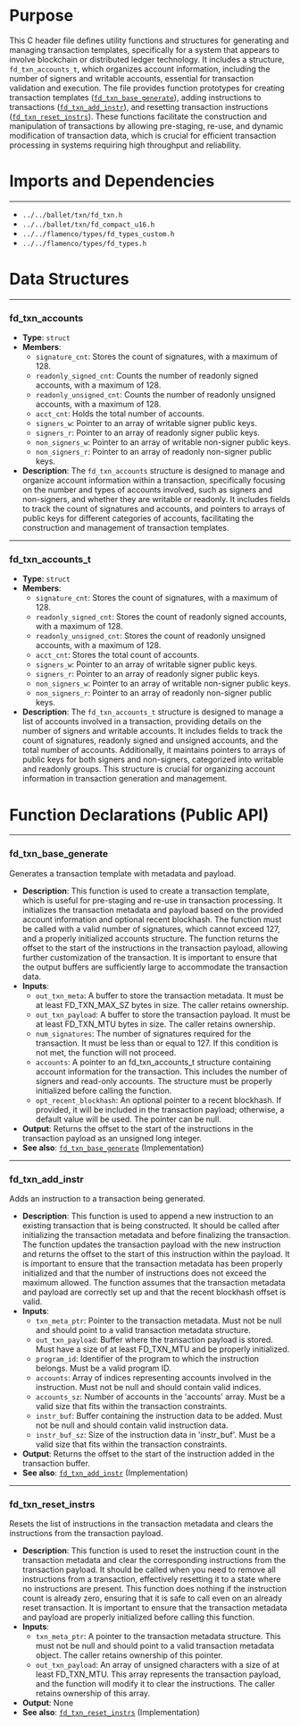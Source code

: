 # Purpose
This C header file defines utility functions and structures for generating and managing transaction templates, specifically for a system that appears to involve blockchain or distributed ledger technology. It includes a structure, `fd_txn_accounts_t`, which organizes account information, including the number of signers and writable accounts, essential for transaction validation and execution. The file provides function prototypes for creating transaction templates ([`fd_txn_base_generate`](#fd_txn_base_generate)), adding instructions to transactions ([`fd_txn_add_instr`](#fd_txn_add_instr)), and resetting transaction instructions ([`fd_txn_reset_instrs`](#fd_txn_reset_instrs)). These functions facilitate the construction and manipulation of transactions by allowing pre-staging, re-use, and dynamic modification of transaction data, which is crucial for efficient transaction processing in systems requiring high throughput and reliability.
# Imports and Dependencies

---
- `../../ballet/txn/fd_txn.h`
- `../../ballet/txn/fd_compact_u16.h`
- `../../flamenco/types/fd_types_custom.h`
- `../../flamenco/types/fd_types.h`


# Data Structures

---
### fd\_txn\_accounts
- **Type**: `struct`
- **Members**:
    - `signature_cnt`: Stores the count of signatures, with a maximum of 128.
    - `readonly_signed_cnt`: Counts the number of readonly signed accounts, with a maximum of 128.
    - `readonly_unsigned_cnt`: Counts the number of readonly unsigned accounts, with a maximum of 128.
    - `acct_cnt`: Holds the total number of accounts.
    - `signers_w`: Pointer to an array of writable signer public keys.
    - `signers_r`: Pointer to an array of readonly signer public keys.
    - `non_signers_w`: Pointer to an array of writable non-signer public keys.
    - `non_signers_r`: Pointer to an array of readonly non-signer public keys.
- **Description**: The `fd_txn_accounts` structure is designed to manage and organize account information within a transaction, specifically focusing on the number and types of accounts involved, such as signers and non-signers, and whether they are writable or readonly. It includes fields to track the count of signatures and accounts, and pointers to arrays of public keys for different categories of accounts, facilitating the construction and management of transaction templates.


---
### fd\_txn\_accounts\_t
- **Type**: `struct`
- **Members**:
    - `signature_cnt`: Stores the count of signatures, with a maximum of 128.
    - `readonly_signed_cnt`: Stores the count of readonly signed accounts, with a maximum of 128.
    - `readonly_unsigned_cnt`: Stores the count of readonly unsigned accounts, with a maximum of 128.
    - `acct_cnt`: Stores the total count of accounts.
    - `signers_w`: Pointer to an array of writable signer public keys.
    - `signers_r`: Pointer to an array of readonly signer public keys.
    - `non_signers_w`: Pointer to an array of writable non-signer public keys.
    - `non_signers_r`: Pointer to an array of readonly non-signer public keys.
- **Description**: The `fd_txn_accounts_t` structure is designed to manage a list of accounts involved in a transaction, providing details on the number of signers and writable accounts. It includes fields to track the count of signatures, readonly signed and unsigned accounts, and the total number of accounts. Additionally, it maintains pointers to arrays of public keys for both signers and non-signers, categorized into writable and readonly groups. This structure is crucial for organizing account information in transaction generation and management.


# Function Declarations (Public API)

---
### fd\_txn\_base\_generate<!-- {{#callable_declaration:fd_txn_base_generate}} -->
Generates a transaction template with metadata and payload.
- **Description**: This function is used to create a transaction template, which is useful for pre-staging and re-use in transaction processing. It initializes the transaction metadata and payload based on the provided account information and optional recent blockhash. The function must be called with a valid number of signatures, which cannot exceed 127, and a properly initialized accounts structure. The function returns the offset to the start of the instructions in the transaction payload, allowing further customization of the transaction. It is important to ensure that the output buffers are sufficiently large to accommodate the transaction data.
- **Inputs**:
    - `out_txn_meta`: A buffer to store the transaction metadata. It must be at least FD_TXN_MAX_SZ bytes in size. The caller retains ownership.
    - `out_txn_payload`: A buffer to store the transaction payload. It must be at least FD_TXN_MTU bytes in size. The caller retains ownership.
    - `num_signatures`: The number of signatures required for the transaction. It must be less than or equal to 127. If this condition is not met, the function will not proceed.
    - `accounts`: A pointer to an fd_txn_accounts_t structure containing account information for the transaction. This includes the number of signers and read-only accounts. The structure must be properly initialized before calling the function.
    - `opt_recent_blockhash`: An optional pointer to a recent blockhash. If provided, it will be included in the transaction payload; otherwise, a default value will be used. The pointer can be null.
- **Output**: Returns the offset to the start of the instructions in the transaction payload as an unsigned long integer.
- **See also**: [`fd_txn_base_generate`](fd_txn_generate.c.driver.md#fd_txn_base_generate)  (Implementation)


---
### fd\_txn\_add\_instr<!-- {{#callable_declaration:fd_txn_add_instr}} -->
Adds an instruction to a transaction being generated.
- **Description**: This function is used to append a new instruction to an existing transaction that is being constructed. It should be called after initializing the transaction metadata and before finalizing the transaction. The function updates the transaction payload with the new instruction and returns the offset to the start of this instruction within the payload. It is important to ensure that the transaction metadata has been properly initialized and that the number of instructions does not exceed the maximum allowed. The function assumes that the transaction metadata and payload are correctly set up and that the recent blockhash offset is valid.
- **Inputs**:
    - `txn_meta_ptr`: Pointer to the transaction metadata. Must not be null and should point to a valid transaction metadata structure.
    - `out_txn_payload`: Buffer where the transaction payload is stored. Must have a size of at least FD_TXN_MTU and be properly initialized.
    - `program_id`: Identifier of the program to which the instruction belongs. Must be a valid program ID.
    - `accounts`: Array of indices representing accounts involved in the instruction. Must not be null and should contain valid indices.
    - `accounts_sz`: Number of accounts in the 'accounts' array. Must be a valid size that fits within the transaction constraints.
    - `instr_buf`: Buffer containing the instruction data to be added. Must not be null and should contain valid instruction data.
    - `instr_buf_sz`: Size of the instruction data in 'instr_buf'. Must be a valid size that fits within the transaction constraints.
- **Output**: Returns the offset to the start of the instruction added in the transaction buffer.
- **See also**: [`fd_txn_add_instr`](fd_txn_generate.c.driver.md#fd_txn_add_instr)  (Implementation)


---
### fd\_txn\_reset\_instrs<!-- {{#callable_declaration:fd_txn_reset_instrs}} -->
Resets the list of instructions in the transaction metadata and clears the instructions from the transaction payload.
- **Description**: This function is used to reset the instruction count in the transaction metadata and clear the corresponding instructions from the transaction payload. It should be called when you need to remove all instructions from a transaction, effectively resetting it to a state where no instructions are present. This function does nothing if the instruction count is already zero, ensuring that it is safe to call even on an already reset transaction. It is important to ensure that the transaction metadata and payload are properly initialized before calling this function.
- **Inputs**:
    - `txn_meta_ptr`: A pointer to the transaction metadata structure. This must not be null and should point to a valid transaction metadata object. The caller retains ownership of this pointer.
    - `out_txn_payload`: An array of unsigned characters with a size of at least FD_TXN_MTU. This array represents the transaction payload, and the function will modify it to clear the instructions. The caller retains ownership of this array.
- **Output**: None
- **See also**: [`fd_txn_reset_instrs`](fd_txn_generate.c.driver.md#fd_txn_reset_instrs)  (Implementation)


